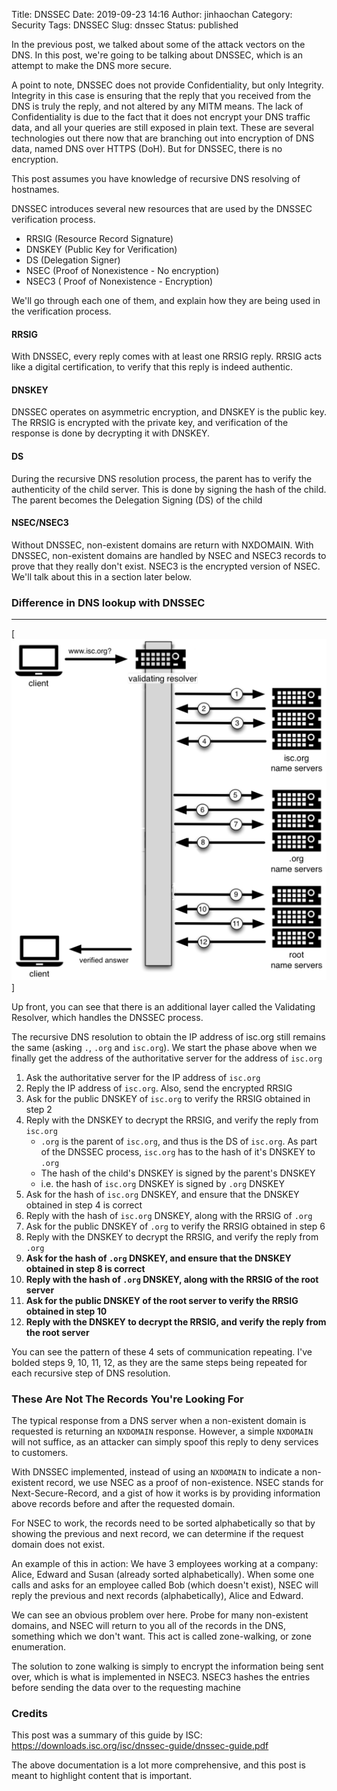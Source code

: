 Title: DNSSEC
Date: 2019-09-23 14:16
Author: jinhaochan
Category: Security
Tags: DNSSEC
Slug: dnssec
Status: published

<!-- wp:paragraph -->

In the previous post, we talked about some of the attack vectors on the DNS. In this post, we're going to be talking about DNSSEC, which is an attempt to make the DNS more secure.

<!-- /wp:paragraph -->

<!-- wp:paragraph -->

A point to note, DNSSEC does not provide Confidentiality, but only Integrity. Integrity in this case is ensuring that the reply that you received from the DNS is truly the reply, and not altered by any MITM means. The lack of Confidentiality is due to the fact that it does not encrypt your DNS traffic data, and all your queries are still exposed in plain text. These are several technologies out there now that are branching out into encryption of DNS data, named DNS over HTTPS (DoH). But for DNSSEC, there is no encryption.

<!-- /wp:paragraph -->

<!-- wp:paragraph -->

This post assumes you have knowledge of recursive DNS resolving of hostnames.

<!-- /wp:paragraph -->

<!-- wp:paragraph -->

DNSSEC introduces several new resources that are used by the DNSSEC verification process.

<!-- /wp:paragraph -->

<!-- wp:list -->

-   RRSIG (Resource Record Signature)
-   DNSKEY (Public Key for Verification)
-   DS (Delegation Signer)
-   NSEC (Proof of Nonexistence - No encryption)
-   NSEC3 ( Proof of Nonexistence - Encryption)

<!-- /wp:list -->

<!-- wp:paragraph -->

We'll go through each one of them, and explain how they are being used in the verification process.

<!-- /wp:paragraph -->

<!-- wp:heading {"level":4} -->

#### RRSIG

<!-- /wp:heading -->

<!-- wp:paragraph -->

With DNSSEC, every reply comes with at least one RRSIG reply. RRSIG acts like a digital certification, to verify that this reply is indeed authentic.

<!-- /wp:paragraph -->

<!-- wp:heading {"level":4} -->

#### DNSKEY

<!-- /wp:heading -->

<!-- wp:paragraph -->

DNSSEC operates on asymmetric encryption, and DNSKEY is the public key. The RRSIG is encrypted with the private key, and verification of the response is done by decrypting it with DNSKEY.

<!-- /wp:paragraph -->

<!-- wp:heading {"level":4} -->

#### DS

<!-- /wp:heading -->

<!-- wp:paragraph -->

During the recursive DNS resolution process, the parent has to verify the authenticity of the child server. This is done by signing the hash of the child. The parent becomes the Delegation Signing (DS) of the child

<!-- /wp:paragraph -->

<!-- wp:heading {"level":4} -->

#### NSEC/NSEC3

<!-- /wp:heading -->

<!-- wp:paragraph -->

Without DNSSEC, non-existent domains are return with NXDOMAIN. With DNSSEC, non-existent domains are handled by NSEC and NSEC3 records to prove that they really don't exist. NSEC3 is the encrypted version of NSEC. We'll talk about this in a section later below.

<!-- /wp:paragraph -->

<!-- wp:heading {"level":3} -->

### Difference in DNS lookup with DNSSEC

<!-- /wp:heading -->

<!-- wp:separator -->

------------------------------------------------------------------------


[![DNS resolution with DNSSEC](2019/09/untitled-1.png)]


Up front, you can see that there is an additional layer called the Validating Resolver, which handles the DNSSEC process.

<!-- /wp:paragraph -->

<!-- wp:paragraph -->

The recursive DNS resolution to obtain the IP address of isc.org still remains the same (asking `.`, `.org` and `isc.org`). We start the phase above when we finally get the address of the authoritative server for the address of `isc.org`

<!-- /wp:paragraph -->

<!-- wp:list {"ordered":true} -->

1.  Ask the authoritative server for the IP address of `isc.org`
2.  Reply the IP address of `isc.org`. Also, send the encrypted RRSIG
3.  Ask for the public DNSKEY of `isc.org` to verify the RRSIG obtained in step 2
4.  Reply with the DNSKEY to decrypt the RRSIG, and verify the reply from `isc.org`
    -   `.org` is the parent of `isc.org`, and thus is the DS of `isc.org`. As part of the DNSSEC process, `isc.org` has to the hash of it's DNSKEY to `.org`
    -   The hash of the child's DNSKEY is signed by the parent's DNSKEY
    -   i.e. the hash of `isc.org` DNSKEY is signed by `.org` DNSKEY
5.  Ask for the hash of `isc.org` DNSKEY, and ensure that the DNSKEY obtained in step 4 is correct
6.  Reply with the hash of `isc.org` DNSKEY, along with the RRSIG of `.org`
7.  Ask for the public DNSKEY of `.org` to verify the RRSIG obtained in step 6
8.  Reply with the DNSKEY to decrypt the RRSIG, and verify the reply from `.org`
9.  **Ask for the hash of `.org` DNSKEY, and ensure that the DNSKEY obtained in step 8 is correct**
10. **Reply with the hash of `.org` DNSKEY, along with the RRSIG of the root server**
11. **Ask for the public DNSKEY of the root server to verify the RRSIG obtained in step 10**
12. **Reply with the DNSKEY to decrypt the RRSIG, and verify the reply from the root server**

<!-- /wp:list -->

<!-- wp:paragraph -->

You can see the pattern of these 4 sets of communication repeating. I've bolded steps 9, 10, 11, 12, as they are the same steps being repeated for each recursive step of DNS resolution.

<!-- /wp:paragraph -->

<!-- wp:heading {"level":3} -->

### These Are Not The Records You're Looking For

<!-- /wp:heading -->

<!-- wp:paragraph -->

The typical response from a DNS server when a non-existent domain is requested is returning an `NXDOMAIN` response. However, a simple `NXDOMAIN` will not suffice, as an attacker can simply spoof this reply to deny services to customers.

<!-- /wp:paragraph -->

<!-- wp:paragraph -->

With DNSSEC implemented, instead of using an `NXDOMAIN` to indicate a non-existent record, we use NSEC as a proof of non-existence. NSEC stands for Next-Secure-Record, and a gist of how it works is by providing information above records before and after the requested domain.

<!-- /wp:paragraph -->

<!-- wp:paragraph -->

For NSEC to work, the records need to be sorted alphabetically so that by showing the previous and next record, we can determine if the request domain does not exist.

<!-- /wp:paragraph -->

<!-- wp:paragraph -->

An example of this in action: We have 3 employees working at a company: Alice, Edward and Susan (already sorted alphabetically). When some one calls and asks for an employee called Bob (which doesn't exist), NSEC will reply the previous and next records (alphabetically), Alice and Edward.

<!-- /wp:paragraph -->

<!-- wp:paragraph -->

We can see an obvious problem over here. Probe for many non-existent domains, and NSEC will return to you all of the records in the DNS, something which we don't want. This act is called zone-walking, or zone enumeration.

<!-- /wp:paragraph -->

<!-- wp:paragraph -->

The solution to zone walking is simply to encrypt the information being sent over, which is what is implemented in NSEC3. NSEC3 hashes the entries before sending the data over to the requesting machine

<!-- /wp:paragraph -->

<!-- wp:heading {"level":3} -->

### Credits

<!-- /wp:heading -->

<!-- wp:paragraph -->

This post was a summary of this guide by ISC: <https://downloads.isc.org/isc/dnssec-guide/dnssec-guide.pdf>

<!-- /wp:paragraph -->

<!-- wp:paragraph -->

The above documentation is a lot more comprehensive, and this post is meant to highlight content that is important.

<!-- /wp:paragraph -->
